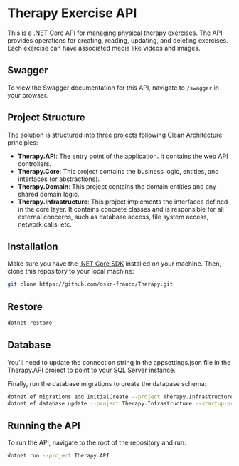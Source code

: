 #  Therapy Exercise API

This is a .NET Core API for managing physical therapy exercises. The API provides operations for creating, reading, updating, and deleting exercises. Each exercise can have associated media like videos and images.

## Swagger

To view the Swagger documentation for this API, navigate to `/swagger` in your browser.

## Project Structure

The solution is structured into three projects following Clean Architecture principles:

- **Therapy.API**: The entry point of the application. It contains the web API controllers.
- **Therapy.Core**: This project contains the business logic, entities, and interfaces (or abstractions).
- **Therapy.Domain**: This project contains the domain entities and any shared domain logic.
- **Therapy.Infrastructure**: This project implements the interfaces defined in the core layer. It contains concrete classes and is responsible for all external concerns, such as database access, file system access, network calls, etc.

## Installation

Make sure you have the [.NET Core SDK](https://dotnet.microsoft.com/download) installed on your machine. Then, clone this repository to your local machine:

```bash
git clone https://github.com/oskr-franco/Therapy.git
```

## Restore

```bash
dotnet restore
```

## Database

You'll need to update the connection string in the appsettings.json file in the Therapy.API project to point to your SQL Server instance.

Finally, run the database migrations to create the database schema:

```bash
dotnet ef migrations add InitialCreate --project Therapy.Infrastructure --startup-project Therapy.API
dotnet ef database update --project Therapy.Infrastructure --startup-project Therapy.API
```

## Running the API

To run the API, navigate to the root of the repository and run:

```bash
dotnet run --project Therapy.API
```